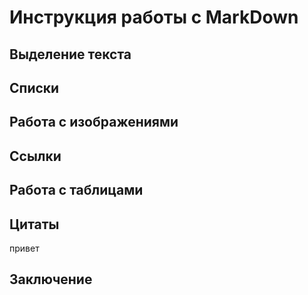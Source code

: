 # Инструкция работы с MarkDown

## Выделение текста

## Списки

## Работа с изображениями

## Ссылки

## Работа с таблицами

## Цитаты
привет
## Заключение